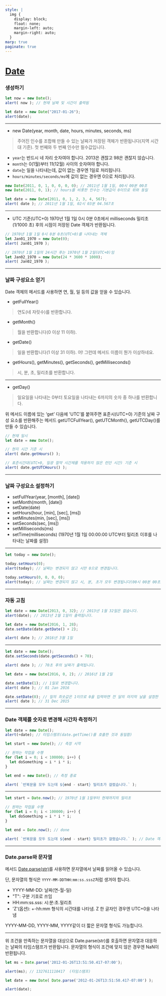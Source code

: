 ```yaml
---
style: |
  img {
    display: block;
    float: none;
    margin-left: auto;
    margin-right: auto;
  }
marp: true
paginate: true
---
```

# [Date](https://ko.javascript.info/date)
### 생성하기
```javascript
let now = new Date();
alert( now ); // 현재 날짜 및 시간이 출력됨
```

```javascript
let date = new Date("2017-01-26");
alert(date);
```
---
- new Date(year, month, date, hours, minutes, seconds, ms)
> 주어진 인수를 조합해 만들 수 있는 날짜가 저장된 객체가 반환됩니다(지역 시간대 기준). 첫 번째와 두 번째 인수만 필수값입니다.

  - `year`는 반드시 네 자리 숫자여야 합니다. 2013은 괜찮고 98은 괜찮지 않습니다.
  - `month`는 0(1월)부터 11(12월) 사이의 숫자여야 합니다.
  - `date`는 일을 나타내는데, 값이 없는 경우엔 1일로 처리됩니다.
  - `hours/minutes/seconds/ms`에 값이 없는 경우엔 0으로 처리됩니다.

```javascript
new Date(2011, 0, 1, 0, 0, 0, 0); // 2011년 1월 1일, 00시 00분 00초
new Date(2011, 0, 1); // hours를 비롯한 인수는 기본값이 0이므로 위와 동일

let date = new Date(2011, 0, 1, 2, 3, 4, 567);
alert( date ); // 2011년 1월 1일, 02시 03분 04.567초
```
---
- UTC 기준(UTC+0) 1970년 1월 1일 0시 0분 0초에서 milliseconds 밀리초(1/1000 초) 후의 시점이 저장된 Date 객체가 반환됩니다.

```javascript
// 1970년 1월 1일 0시 0분 0초(UTC+0)를 나타내는 객체
let Jan01_1970 = new Date(0);
alert( Jan01_1970 );

// 1970년 1월 1일의 24시간 후는 1970년 1월 2일(UTC+0)임
let Jan02_1970 = new Date(24 * 3600 * 1000);
alert( Jan02_1970 );
```
---
### 날짜 구성요소 얻기
Date 객체의 메서드를 사용하면 연, 월, 일 등의 값을 얻을 수 있습니다.
- getFullYear()
> 연도(네 자릿수)를 반환합니다.
- getMonth()
> 월을 반환합니다(0 이상 11 이하).
- getDate()
> 일을 반환합니다(1 이상 31 이하). 어! 그런데 메서드 이름이 뭔가 이상하네요.
- getHours(), getMinutes(), getSeconds(), getMilliseconds()
> 시, 분, 초, 밀리초를 반환합니다.

---
- getDay()
> 일요일을 나타내는 0부터 토요일을 나타내는 6까지의 숫자 중 하나를 반환합니다.

위 메서드 이름에 있는 ‘get’ 다음에 'UTC’를 붙여주면 표준시(UTC+0) 기준의 날짜 구성 요소를 반환해주는 메서드 getUTCFullYear(), getUTCMonth(), getUTCDay()를 만들 수 있습니다.

```javascript
// 현재 일시
let date = new Date();

// 현지 시간 기준 시
alert( date.getHours() );

// 표준시간대(UTC+0, 일광 절약 시간제를 적용하지 않은 런던 시간) 기준 시
alert( date.getUTCHours() );
```
---
### 날짜 구성요소 설정하기 
- setFullYear(year, [month], [date])
- setMonth(month, [date])
- setDate(date)
- setHours(hour, [min], [sec], [ms])
- setMinutes(min, [sec], [ms])
- setSeconds(sec, [ms])
- setMilliseconds(ms)
- setTime(milliseconds) (1970년 1월 1일 00:00:00 UTC부터 밀리초 이후를 나타내는 날짜를 설정)

---
```javascript
let today = new Date();

today.setHours(0);
alert(today); // 날짜는 변경되지 않고 시만 0으로 변경됩니다.

today.setHours(0, 0, 0, 0);
alert(today); // 날짜는 변경되지 않고 시, 분, 초가 모두 변경됩니다(00시 00분 00초).
```
---
### 자동 고침 

```javascript
let date = new Date(2013, 0, 32); // 2013년 1월 32일은 없습니다.
alert(date); // 2013년 2월 1일이 출력됩니다.
```

```javascript
let date = new Date(2016, 1, 28);
date.setDate(date.getDate() + 2);

alert( date ); // 2016년 3월 1일
```

---
```javascript
let date = new Date();
date.setSeconds(date.getSeconds() + 70);

alert( date ); // 70초 후의 날짜가 출력됩니다.
```

```javascript
let date = new Date(2016, 0, 2); // 2016년 1월 2일

date.setDate(1); // 1일로 변경합니다.
alert( date ); // 01 Jan 2016

date.setDate(0); // 일의 최솟값은 1이므로 0을 입력하면 전 달의 마지막 날을 설정한 것과 같은 효과를 봅니다.
alert( date ); // 31 Dec 2015
```
---
### Date 객체를 숫자로 변경해 시간차 측정하기

```javascript
let date = new Date();
alert(+date); // 타임스탬프(date.getTime()를 호출한 것과 동일함)
```

```javascript
let start = new Date(); // 측정 시작

// 원하는 작업을 수행
for (let i = 0; i < 100000; i++) {
  let doSomething = i * i * i;
}

let end = new Date(); // 측정 종료

alert( `반복문을 모두 도는데 ${end - start} 밀리초가 걸렸습니다.` );
```

---
```javascript
let start = Date.now(); // 1970년 1월 1일부터 현재까지의 밀리초

// 원하는 작업을 수행
for (let i = 0; i < 100000; i++) {
  let doSomething = i * i * i;
}

let end = Date.now(); // done

alert( `반복문을 모두 도는데 ${end - start} 밀리초가 걸렸습니다.` ); // Date 객체가 아닌 숫자끼리 차감함
```
---
### Date.parse와 문자열 
메서드 [Date.parse(str)](https://developer.mozilla.org/ko/docs/Web/JavaScript/Reference/Global_Objects/Date/parse)를 사용하면 문자열에서 날짜를 읽어올 수 있습니다.

단, 문자열의 형식은 `YYYY-MM-DDTHH:mm:ss.sssZ`처럼 생겨야 합니다.

- YYYY-MM-DD: 날짜(연-월-일)
- "T": 구분 기호로 쓰임
- HH:mm:ss.sss: 시:분:초.밀리초
- 'Z'(옵션): +-hh:mm 형식의 시간대를 나타냄. Z 한 글자인 경우엔 UTC+0을 나타냄

YYYY-MM-DD, YYYY-MM, YYYY같이 더 짧은 문자열 형식도 가능합니다.

---
위 조건을 만족하는 문자열을 대상으로 Date.parse(str)를 호출하면 문자열과 대응하는 날짜의 타임스탬프가 반환됩니다. 문자열의 형식이 조건에 맞지 않은 경우엔 NaN이 반환됩니다.

```javascript
let ms = Date.parse('2012-01-26T13:51:50.417-07:00');

alert(ms); // 1327611110417  (타임스탬프)
```

```javascript
let date = new Date( Date.parse('2012-01-26T13:51:50.417-07:00') );

alert(date);
```










